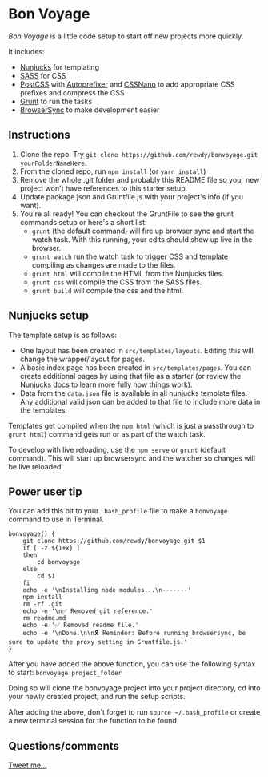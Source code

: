 # Bon Voyage

*Bon Voyage* is a little code setup to start off new projects more quickly.

It includes:
 * [Nunjucks](https://mozilla.github.io/nunjucks/) for templating
 * [SASS](https://sass-lang.com/) for CSS
 * [PostCSS](https://postcss.org/) with [Autoprefixer](https://github.com/postcss/autoprefixer) and [CSSNano](https://cssnano.co/) to add appropriate CSS prefixes and compress the CSS
 * [Grunt](https://gruntjs.com/) to run the tasks
 * [BrowserSync](https://www.browsersync.io/) to make development easier

## Instructions

1. Clone the repo. Try `git clone https://github.com/rewdy/bonvoyage.git yourFolderNameHere`.
2. From the cloned repo, run `npm install` (or `yarn install`)
3. Remove the whole .git folder and probably this README file so your new project won't have references to this starter setup.
4. Update package.json and Gruntfile.js with your project's info (if you want).
5. You're all ready! You can checkout the GruntFile to see the grunt commands setup or here's a short list:
    * `grunt` (the default command) will fire up browser sync and start the watch task. With this running, your edits should show up live in the browser.
    * `grunt watch` run the watch task to trigger CSS and template compiling as changes are made to the files.
    * `grunt html` will compile the HTML from the Nunjucks files.
    * `grunt css` will compile the CSS from the SASS files.
    * `grunt build` will compile the css and the html.

## Nunjucks setup

The template setup is as follows:
 * One layout has been created in `src/templates/layouts`. Editing this will change the wrapper/layout for pages.
 * A basic index page has been created in `src/templates/pages`. You can create additional pages by using that file as a starter (or review the [Nunjucks docs](https://mozilla.github.io/nunjucks/templating.html) to learn more fully how things work).
 * Data from the `data.json` file is available in all nunjucks template files. Any additional valid json can be added to that file to include more data in the templates.
 
 Templates get compiled when the `npm html` (which is just a passthrough to `grunt html`) command gets run or as part of the watch task. 

 To develop with live reloading, use the `npm serve` or `grunt` (default command). This will start up browsersync and the watcher so changes will be live reloaded.

## Power user tip

You can add this bit to your `.bash_profile` file to make a `bonvoyage` command to use in Terminal.

```
bonvoyage() {
	git clone https://github.com/rewdy/bonvoyage.git $1
	if [ -z ${1+x} ]
	then
		cd bonvoyage
	else
		cd $1
	fi
    echo -e '\nInstalling node modules...\n-------'
    npm install
	rm -rf .git
    echo -e '\n✅ Removed git reference.'
	rm readme.md
    echo -e '✅ Removed readme file.'
    echo -e '\nDone.\n\n🎗 Reminder: Before running browsersync, be sure to update the proxy setting in Gruntfile.js.'
}
``` 

After you have added the above function, you can use the following syntax to start: `bonvoyage project_folder`

Doing so will clone the bonvoyage project into your project directory, cd into your newly created project, and run the setup scripts.

After adding the above, don't forget to run `source ~/.bash_profile` or create a new terminal session for the function to be found.

## Questions/comments

[Tweet me...](http://twitter.com/rewdy)